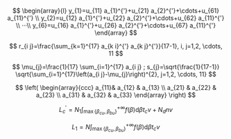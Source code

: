 $$
\begin{array}{l}
y_{1}=u_{11} a_{1}^{'}+u_{21} a_{2}^{'}+\cdots+u_{61} a_{11}^{'} \\
y_{2}=u_{12} a_{1}^{'}+u_{22} a_{2}^{'}+\cdots+u_{62} a_{11}^{'} \\
···\\
y_{6}=u_{16} a_{1}^{'}+u_{26} a_{2}^{'}+\cdots+u_{67} a_{11}^{'}
\end{array}
$$

$$
r_{i j}=\frac{\sum_{k=1}^{17} a_{k i}^{'} a_{k j}^{'}}{17-1}, i, j=1,2, \cdots, 11
$$

$$
\mu_{j}=\frac{1}{17} \sum_{i=1}^{17} a_{i j} ; s_{j}=\sqrt{\frac{1}{17-1}} \sqrt{\sum_{i=1}^{17}\left(a_{i j}-\mu_{j}\right)^{2}, j=1,2, \cdots, 11}
$$

$$
\left( \begin{array}{ccc}
a_{11}& a_{12} & a_{13} \\
a_{21} & a_{22} & a_{23} \\
a_{31} & a_{32} & a_{33} \end{array} \right)
$$

$$
L_{c}^′=N_{1} \int_{\max \left\{\beta_{cu}, \beta_{bu}\right\}}^{+\infty} f(\beta) \mathrm{d} \beta t_{c}v+N_{d}nv
$$

$$
L_{1}=N \int_{\max \left\{\beta_{cu}, \beta_{bu}\right\}}^{+\infty} f(\beta) \mathrm{d} \beta t_{c}v
$$

